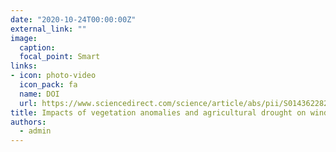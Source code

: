 ```yaml
---
date: "2020-10-24T00:00:00Z"
external_link: ""
image:
  caption: 
  focal_point: Smart
links:
- icon: photo-video
  icon_pack: fa
  name: DOI
  url: https://www.sciencedirect.com/science/article/abs/pii/S0143622820304069
title: Impacts of vegetation anomalies and agricultural drought on wind erosion over Iran from 2000 to 2018
authors: 
  - admin
---
```

